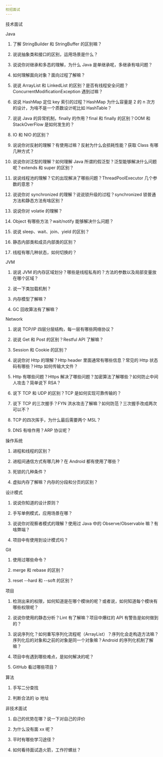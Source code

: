 ```yaml
---
校招面试
---
```


技术面试

Java 

1. 了解 StringBuilder 和 StringBuffer 的区别嘛？

2. 说说抽象类和接口的区别，运用场景是什么？

3. 说说你对继承和多态的理解，为什么 Java 是单继承呢，多继承有啥问题？

4. 如何理解面向对象？面向过程了解嘛？

5. 说说 ArrayList 和 LinkedList 的区别？是否有线程安全问题？ConcurrentModificationException 遇到过嘛？

6. 说说 HashMap 定位 key 索引的过程？HashMap 为什么容量是 2 的 n 次方的设计，为啥不是一个质数设计呢比如 HashTable？

7. 说说 Java 的异常机制，finally 的作用？final 和 finally 的区别？OOM 和 StackOverFlow 是如何发生的？

8. IO 和 NIO 的区别？

9. 说说你对反射的理解？有使用过嘛？反射为什么会损耗性能？获取 Class 有哪几种方式？

10. 说说你对泛型的理解？如何理解 Java 所谓的假泛型？泛型能够解决什么问题呢？extends 和 super 的区别？

11. 说说线程池的理解？它的出现解决了哪些问题？ThreadPoolExecutor 几个参数的意思？

12. 说说你对 synchronized 的理解？说说锁升级的过程？synchronized 锁普通方法和静态方法有啥区别？

13. 说说你对 volatie 的理解？

14. Object 有哪些方法？wait/notify 能够解决什么问题？

15. 说说 sleep、wait、join、yield 的区别？

16. 静态内部类和成员内部类的区别？

17. 线程有哪几种状态，如何切换的？


JVM

1. 说说 JVM 的内存区域划分？哪些是线程私有的？方法的参数以及局部变量放在哪个区域？

2. 说一下类加载机制？

3. 内存模型了解嘛？

4. GC 回收算法有了解嘛？


Network

1. 说说 TCP/IP 四层分层结构，每一层有哪些网络协议？

2. 说说 Get 和 Post 的区别？Restful API 了解嘛？

3. Session 和 Cookie 的区别？

4. 说说你对 Http 的理解？Http header 里面通常有哪些信息？常见的 Http 状态码有哪些？Http 如何传输大文件？

5. Http 有哪些问题？Https 解决了哪些问题？加密算法了解哪些？如何防止中间人攻击？简单说下 RSA？

6. 说下 TCP 和 UDP 的区别？TCP 是如何实现可靠传输的？

7. 说下 TCP 的三次握手？FYN 洪水攻击了解嘛？如何防范？三次握手改成两次可以不？

8. TCP 的四次挥手，为什么最后需要两个 MSL？

9. DNS 有啥作用？ARP 协议呢？

操作系统

1. 进程和线程的区别？

2. 进程间通信方式有哪几种？在 Android 都有使用了哪些？

3. 死锁的几种条件？

4. 虚拟内存了解嘛？内存的分段和分页的区别？


设计模式

1. 说说你知道的设计原则？

2. 手写单例模式，应用场景在哪？

3. 说说你对观察者模式的理解？使用过 Java 中的 Observe/Observable 嘛？有啥弊端？

4. 项目中有使用到设计模式吗？


Git 

1. 使用过哪些命令？

2. merge 和 rebase 的区别？

3. reset --hard 和 --soft 的区别？

项目

1. 检测出来的权限，如何知道是在哪个模块的呢？或者说，如何知道每个模块有哪些权限呢？

2. 说说你使用的静态分析？Lint 有了解嘛？项目中爆红的 API 有警告是如何做到的？

3. 说说序列化？如何重写序列化流程呢（ArrayList）？序列化会走构造方法嘛？序列化后的对象和之前的对象是同一个对象嘛？Android 的序列化机制了解嘛？

4. 项目中有遇到哪些难点，是如何解决的呢？

5. GitHub 看过哪些项目？

算法

1. 手写二分查找

2. 判断合法的 ip 地址


非技术面试

1. 自己的优势在哪？说一下对自己的评价

2. 为什么没有面 xx 呢？

3. 平时有哪些学习途径？

4. 如何看待面试造火箭，工作拧螺丝？